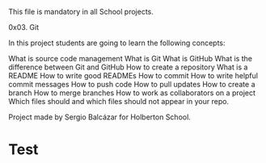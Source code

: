 This file is mandatory in all School projects.


0x03. Git

In this project students are going to learn the following concepts:

What is source code management
What is Git
What is GitHub
What is the difference between Git and GitHub
How to create a repository
What is a README
How to write good READMEs
How to commit
How to write helpful commit messages
How to push code
How to pull updates
How to create a branch
How to merge branches
How to work as collaborators on a project
Which files should and which files should not appear in your repo.

Project made by Sergio Balcázar for Holberton School.

# Test
